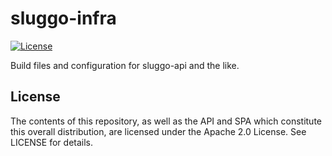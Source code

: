 # sluggo-infra
[![License](https://img.shields.io/badge/License-Apache_2.0-blue.svg)](https://opensource.org/licenses/Apache-2.0)

Build files and configuration for sluggo-api and the like.

## License
The contents of this repository, as well as the API and SPA which constitute
this overall distribution, are licensed under the Apache 2.0 License.
See LICENSE for details.
